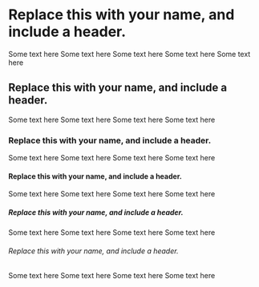 # Replace this with your name, and include a header.
Some text here 
Some text here 
Some text here 
Some text here 
Some text here 

## Replace this with your name, and include a header.
Some text here 
Some text here 
Some text here 
Some text here 

### Replace this with your name, and include a header.
Some text here 
Some text here 
Some text here 
Some text here 

#### Replace this with your name, and include a header.
Some text here 
Some text here 
Some text here 
Some text here 

##### Replace this with your name, and include a header.
Some text here 
Some text here 
Some text here 
Some text here 

###### Replace this with your name, and include a header.
Some text here 
Some text here 
Some text here 
Some text here 
